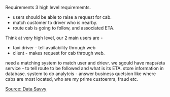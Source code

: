 

Requirements
3 high level requirememts.
- users should be able to raise a request for cab.
- match customer to driver who is nearby.
- route cab is going to follow, and associated ETA.

Think at very high level,
our 2 main users are -
- taxi driver - tell availability through web
- client - makes request for cab through web.

need a matching system to match user and drievr.
we sgould have maps/eta service - to tell route to be followed and what is its ETA.
store information in database.
system to do analytcis - answer business quetsion like where cabs are most located, who are my prime custoemrs, fraud etc.
































[Source: Data Savvy ](https://www.youtube.com/watch?v=fgIgOU0yi0w&list=PL9sbKmQTkW07EzCVhfZ1h1V1TCW0aKK6k) 